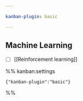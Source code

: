 ```yaml
---

kanban-plugin: basic

---
```


## Machine Learning

- [ ] [[Reinforcement learning]]




%% kanban:settings
```
{"kanban-plugin":"basic"}
```
%%
